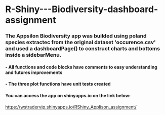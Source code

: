 # R-Shiny---Biodiversity-dashboard-assignment

### The Appsilon Biodiversity app was builded using poland species extractec from the original dataset 'occurence.csv' and used a dashboardPage() to construct charts and bottoms inside a sidebarMenu.

#### - All functions and code blocks have comments to easy understanding and futures improvements
#### - The three plot functions have unit tests created

#### You can access the app on shinyapps.io on the link below:

https://wstradervip.shinyapps.io/RShiny_Applison_assignment/

